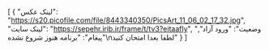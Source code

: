 [
  {
    "لینک عکس": "https://s20.picofile.com/file/8443340350/PicsArt_11_06_02_17_32.jpg",
    "لینک سایت": "https://sepehr.irib.ir/frame/t/tv3?eitaafly",
    "وضعیت": "ورود آزاد",
    "پیغام": "برنامه هنوز شروع نشده\nلطفا بعدا امتحان کنید"
  }
]
